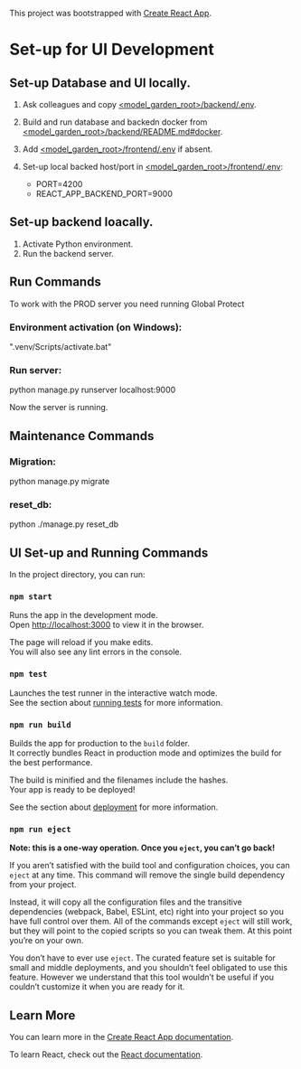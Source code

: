 This project was bootstrapped with [Create React App](https://github.com/facebook/create-react-app).

# Set-up for UI Development
## Set-up Database and UI locally.
1. Ask colleagues and copy [<model_garden_root>/backend/.env](.env).
2. Build and run database and backedn docker from
[<model_garden_root>/backend/README.md#docker](../backend/README.md#docker).
2. Add [<model_garden_root>/frontend/.env](.env) if absent.
3. Set-up local backed host/port in [<model_garden_root>/frontend/.env](.env):

    * PORT=4200
    * REACT_APP_BACKEND_PORT=9000

## Set-up backend loacally.
1. Activate Python environment.
2. Run the backend server.

## Run Commands
To work with the PROD server you need running Global Protect

### Environment activation (on Windows):
".venv/Scripts/activate.bat"

### Run server:
python manage.py runserver localhost:9000

Now the server is running.

## Maintenance Commands
### Migration:
python manage.py migrate

### reset_db:
python ./manage.py reset_db

## UI Set-up and Running Commands

In the project directory, you can run:

### `npm start`

Runs the app in the development mode.<br />
Open [http://localhost:3000](http://localhost:3000) to view it in the browser.

The page will reload if you make edits.<br />
You will also see any lint errors in the console.

### `npm test`

Launches the test runner in the interactive watch mode.<br />
See the section about [running tests](https://facebook.github.io/create-react-app/docs/running-tests) for more information.

### `npm run build`

Builds the app for production to the `build` folder.<br />
It correctly bundles React in production mode and optimizes the build for the best performance.

The build is minified and the filenames include the hashes.<br />
Your app is ready to be deployed!

See the section about [deployment](https://facebook.github.io/create-react-app/docs/deployment) for more information.

### `npm run eject`

**Note: this is a one-way operation. Once you `eject`, you can’t go back!**

If you aren’t satisfied with the build tool and configuration choices, you can `eject` at any time. This command will remove the single build dependency from your project.

Instead, it will copy all the configuration files and the transitive dependencies (webpack, Babel, ESLint, etc) right into your project so you have full control over them. All of the commands except `eject` will still work, but they will point to the copied scripts so you can tweak them. At this point you’re on your own.

You don’t have to ever use `eject`. The curated feature set is suitable for small and middle deployments, and you shouldn’t feel obligated to use this feature. However we understand that this tool wouldn’t be useful if you couldn’t customize it when you are ready for it.

## Learn More

You can learn more in the [Create React App documentation](https://facebook.github.io/create-react-app/docs/getting-started).

To learn React, check out the [React documentation](https://reactjs.org/).

